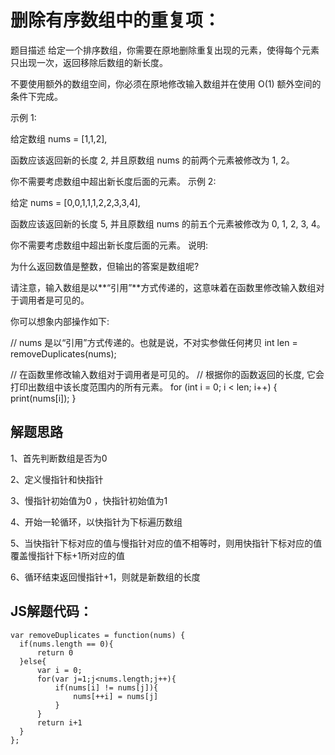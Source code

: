 
# 删除有序数组中的重复项：

 题目描述
给定一个排序数组，你需要在原地删除重复出现的元素，使得每个元素只出现一次，返回移除后数组的新长度。

不要使用额外的数组空间，你必须在原地修改输入数组并在使用 O(1) 额外空间的条件下完成。

示例 1:

给定数组 nums = [1,1,2], 

函数应该返回新的长度 2, 并且原数组 nums 的前两个元素被修改为 1, 2。 

你不需要考虑数组中超出新长度后面的元素。
示例 2:

给定 nums = [0,0,1,1,1,2,2,3,3,4],

函数应该返回新的长度 5, 并且原数组 nums 的前五个元素被修改为 0, 1, 2, 3, 4。

你不需要考虑数组中超出新长度后面的元素。
说明:

为什么返回数值是整数，但输出的答案是数组呢?

请注意，输入数组是以**“引用”**方式传递的，这意味着在函数里修改输入数组对于调用者是可见的。

你可以想象内部操作如下:

// nums 是以“引用”方式传递的。也就是说，不对实参做任何拷贝
int len = removeDuplicates(nums);

// 在函数里修改输入数组对于调用者是可见的。
// 根据你的函数返回的长度, 它会打印出数组中该长度范围内的所有元素。
for (int i = 0; i < len; i++) {
    print(nums[i]);
}

## 解题思路
1、首先判断数组是否为0

2、定义慢指针和快指针

3、慢指针初始值为0 ，快指针初始值为1

4、开始一轮循环，以快指针为下标遍历数组

5、当快指针下标对应的值与慢指针对应的值不相等时，则用快指针下标对应的值覆盖慢指针下标+1所对应的值

6、循环结束返回慢指针+1，则就是新数组的长度

## JS解题代码：
```
var removeDuplicates = function(nums) {
  if(nums.length == 0){
      return 0
  }else{
      var i = 0;
      for(var j=1;j<nums.length;j++){
          if(nums[i] != nums[j]){
              nums[++i] = nums[j]
          }
      }
      return i+1
  }
};

```